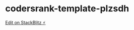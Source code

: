 # codersrank-template-plzsdh

[Edit on StackBlitz ⚡️](https://stackblitz.com/edit/codersrank-template-plzsdh)